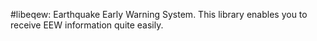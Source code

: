 #libeqew: Earthquake Early Warning System.
 This library enables you to receive EEW information quite easily.
